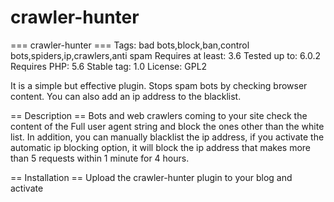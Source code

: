 # crawler-hunter
 === crawler-hunter ===
Tags: bad bots,block,ban,control bots,spiders,ip,crawlers,anti spam
Requires at least: 3.6
Tested up to: 6.0.2
Requires PHP: 5.6
Stable tag: 1.0
License: GPL2

It is a simple but effective plugin. Stops spam bots by checking browser content.
You can also add an ip address to the blacklist.

== Description ==
Bots and web crawlers coming to your site check the content of the Full user agent string and block the ones other than the white list.
In addition, you can manually blacklist the ip address, if you activate the automatic ip blocking option, it will block the ip address that makes more than 5 requests within 1 minute for 4 hours.

== Installation ==
 Upload the crawler-hunter plugin to your blog and activate
